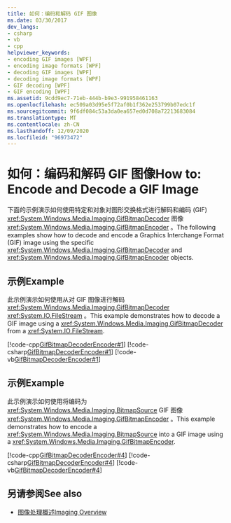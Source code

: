 ```yaml
---
title: 如何：编码和解码 GIF 图像
ms.date: 03/30/2017
dev_langs:
- csharp
- vb
- cpp
helpviewer_keywords:
- encoding GIF images [WPF]
- encoding image formats [WPF]
- decoding GIF images [WPF]
- decoding image formats [WPF]
- GIF decoding [WPF]
- GIF encoding [WPF]
ms.assetid: 9cdd9ec7-71eb-444b-b9e3-991958461163
ms.openlocfilehash: ec509a03d95e5f72af0b1f362e253799b07edc1f
ms.sourcegitcommit: 9f6df084c53a3da0ea657ed0d708a72213683084
ms.translationtype: MT
ms.contentlocale: zh-CN
ms.lasthandoff: 12/09/2020
ms.locfileid: "96973472"
---
```

# <a name="how-to-encode-and-decode-a-gif-image"></a><span data-ttu-id="2aadc-102">如何：编码和解码 GIF 图像</span><span class="sxs-lookup"><span data-stu-id="2aadc-102">How to: Encode and Decode a GIF Image</span></span>
<span data-ttu-id="2aadc-103">下面的示例演示如何使用特定和对象对图形交换格式进行解码和编码 (GIF) <xref:System.Windows.Media.Imaging.GifBitmapDecoder> 图像 <xref:System.Windows.Media.Imaging.GifBitmapEncoder> 。</span><span class="sxs-lookup"><span data-stu-id="2aadc-103">The following examples show how to decode and encode a Graphics Interchange Format (GIF) image using the specific <xref:System.Windows.Media.Imaging.GifBitmapDecoder> and <xref:System.Windows.Media.Imaging.GifBitmapEncoder> objects.</span></span>  
  
## <a name="example"></a><span data-ttu-id="2aadc-104">示例</span><span class="sxs-lookup"><span data-stu-id="2aadc-104">Example</span></span>  
 <span data-ttu-id="2aadc-105">此示例演示如何使用从对 GIF 图像进行解码 <xref:System.Windows.Media.Imaging.GifBitmapDecoder> <xref:System.IO.FileStream> 。</span><span class="sxs-lookup"><span data-stu-id="2aadc-105">This example demonstrates how to decode a GIF image using a <xref:System.Windows.Media.Imaging.GifBitmapDecoder> from a <xref:System.IO.FileStream>.</span></span>  
  
 [!code-cpp[GifBitmapDecoderEncoder#1](~/samples/snippets/cpp/VS_Snippets_Wpf/GifBitmapDecoderEncoder/CPP/GifEncoderDecoder.cpp#1)]
 [!code-csharp[GifBitmapDecoderEncoder#1](~/samples/snippets/csharp/VS_Snippets_Wpf/GifBitmapDecoderEncoder/CSharp/GifEncoderDecoder.cs#1)]
 [!code-vb[GifBitmapDecoderEncoder#1](~/samples/snippets/visualbasic/VS_Snippets_Wpf/GifBitmapDecoderEncoder/VB/GifEncoderDecoder.vb#1)]  
  
## <a name="example"></a><span data-ttu-id="2aadc-106">示例</span><span class="sxs-lookup"><span data-stu-id="2aadc-106">Example</span></span>  
 <span data-ttu-id="2aadc-107">此示例演示如何使用将编码为 <xref:System.Windows.Media.Imaging.BitmapSource> GIF 图像 <xref:System.Windows.Media.Imaging.GifBitmapEncoder> 。</span><span class="sxs-lookup"><span data-stu-id="2aadc-107">This example demonstrates how to encode a <xref:System.Windows.Media.Imaging.BitmapSource> into a GIF image using a <xref:System.Windows.Media.Imaging.GifBitmapEncoder>.</span></span>  
  
 [!code-cpp[GifBitmapDecoderEncoder#4](~/samples/snippets/cpp/VS_Snippets_Wpf/GifBitmapDecoderEncoder/CPP/GifEncoderDecoder.cpp#4)]
 [!code-csharp[GifBitmapDecoderEncoder#4](~/samples/snippets/csharp/VS_Snippets_Wpf/GifBitmapDecoderEncoder/CSharp/GifEncoderDecoder.cs#4)]
 [!code-vb[GifBitmapDecoderEncoder#4](~/samples/snippets/visualbasic/VS_Snippets_Wpf/GifBitmapDecoderEncoder/VB/GifEncoderDecoder.vb#4)]  
  
## <a name="see-also"></a><span data-ttu-id="2aadc-108">另请参阅</span><span class="sxs-lookup"><span data-stu-id="2aadc-108">See also</span></span>

- [<span data-ttu-id="2aadc-109">图像处理概述</span><span class="sxs-lookup"><span data-stu-id="2aadc-109">Imaging Overview</span></span>](imaging-overview.md)
